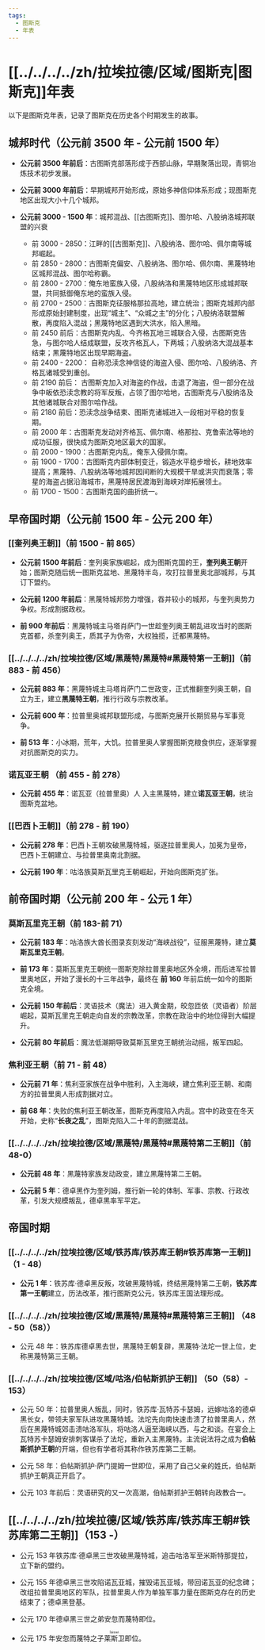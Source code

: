 ```yaml
---
tags:
  - 图斯克
  - 年表
---
```

# [[../../../../zh/拉埃拉德/区域/图斯克|图斯克]]年表

以下是图斯克年表，记录了图斯克在历史各个时期发生的故事。

## **城邦时代（公元前 3500 年 - 公元前 1500 年）**

- **公元前 3500 年前后**：古图斯克部落形成于西部山脉，早期聚落出现，青铜冶炼技术初步发展。

- **公元前 3000 年前后**：早期城邦开始形成，原始多神信仰体系形成；现图斯克地区出现大小十几个城邦。

- **公元前 3000 - 1500 年**：城邦混战、[[古图斯克]]、图尔哈、八股纳洛城邦联盟的兴衰
	- 前 3000 - 2850：江畔的[[古图斯克]]、八股纳洛、图尔哈、佩尔南等城邦崛起。
	- 前 2850 - 2800：古图斯克偏安、八股纳洛、图尔哈、佩尔南、黑蔑特地区城邦混战、图尔哈称霸。
	- 前 2800 - 2700：俺东地蛮族入侵，八股纳洛和黑蔑特地区形成城邦联盟，共同抵御俺东地的蛮族入侵。
	- 前 2700 - 2500：古图斯克征服格那拉高地，建立统治；图斯克城邦内部形成原始封建制度，出现“城主”、“众城之主”的分化；八股纳洛联盟解散，再度陷入混战；黑蔑特地区遇到大洪水，陷入黑暗。
	- 前 2450 前后：古图斯克内乱、今齐格瓦地三城联合入侵，古图斯克告急，与图尔哈人结成联盟，反攻齐格瓦人，下两城；八股纳洛大混战基本结束；黑蔑特地区出现早期海盗。
	- 前 2400 - 2200： 自称恐渎念神信徒的海盗入侵、图尔哈、八股纳洛、齐格瓦诸城受到重创。
	- 前 2190 前后： 古图斯克加入对海盗的作战，击退了海盗，但一部分在战争中皈依恐渎念教的将军反叛，占领了图尔哈地，古图斯克与八股纳洛及其他诸城联合对图尔哈作战。
	- 前 2180 前后：恐渎念战争结束、图斯克诸城进入一段相对平稳的恢复期。
	- 前 2000 年：古图斯克发动对齐格瓦、佩尔南、格那拉、克鲁索法等地的成功征服，很快成为图斯克地区最大的国家。
	- 前 2000 - 1900：古图斯克内乱，俺东入侵佩尔南。
	- 前 1900 - 1700：古图斯克内部体制变迁，锻造水平稳步增长，耕地效率提高；黑蔑特、八股纳洛等地城邦因间断的大规模干旱或洪灾而衰落；零星的海盗占据沿海城市，黑蔑特居民渡海到海峡对岸拓展领土。
	- 前 1700 - 1500：古图斯克国的曲折统一。

## 早帝国时期（公元前 1500 年 - 公元 200 年）

### [[奎列奥王朝]]（前 1500 - 前 865）

- **公元前 1500 年前后**：奎列奥家族崛起，成为图斯克国的王，**奎列奥王朝**开始；图斯克随后统一图斯克盆地、黑蔑特半岛，攻打拉普里奥北部城邦，与其订下盟约。

- **公元前 1200 年前后**：黑蔑特城邦势力增强，吞并较小的城邦，与奎列奥势力争权。形成割据政权。

- **前 900 年前后**：黑蔑特城主马塔肖萨门一世趁奎列奥王朝乱进攻当时的图斯克首都，杀奎列奥王，质其子为伪帝，大权独揽，迁都黑蔑特。

### [[../../../../zh/拉埃拉德/区域/黑蔑特/黑蔑特#黑蔑特第一王朝]]（前 883 - 前 456）

- **公元前 883 年**：黑蔑特城主马塔肖萨门二世政变，正式推翻奎列奥王朝，自立为王，建立**黑蔑特王朝**，推行行政与宗教改革。

- **公元前 600 年**：拉普里奥城邦联盟形成，与图斯克展开长期贸易与军事竞争。

- **前 513 年**：小冰期，荒年，大饥。拉普里奥人掌握图斯克粮食供应，逐渐掌握对抗图斯克的实力。

### 诺瓦亚王朝 （前 455 - 前 278）

- **公元前 455 年**：诺瓦亚（拉普里奥）人 入主黑蔑特，建立**诺瓦亚王朝**，统治图斯克盆地。

### [[巴西卜王朝]]（前 278 - 前 190）

- **公元前 278 年**：巴西卜王朝攻破黑蔑特城，驱逐拉普里奥人，加冕为皇帝，巴西卜王朝建立、与拉普里奥南北割据。

- **公元前 190 年**：咕洛族莫斯瓦里克王朝崛起，开始向图斯克扩张。

## **前帝国时期（公元前 200 年 - 公元 1 年）**

### 莫斯瓦里克王朝（前 183-前 71）

- **公元前 183 年**：咕洛族大酋长图录亥刻发动“海峡战役”，征服黑蔑特，建立**莫斯瓦里克王朝**。

- **前 173 年**：莫斯瓦里克王朝统一图斯克除拉普里奥地区外全境，而后进军拉普里奥地区，开始了漫长的十三年战争，最终在 **前 160** 年前后统一如今的图斯克全境。

- **公元前 150 年前后**：灵语技术（魔法）进入黄金期，皎忽匝依（灵语者）阶层崛起，莫斯瓦里克王朝走向自发的宗教改革，宗教在政治中的地位得到大幅提升。

- **公元前 80 年前后**：魔法低潮期导致莫斯瓦里克王朝统治动摇，叛军四起。

### 焦利亚王朝（前 71 - 前 48）

- **公元前 71 年**：焦利亚家族在战争中胜利，入主海峡，建立焦利亚王朝、和南方的拉普里奥人形成割据对立。

- **前 68 年**：失败的焦利亚王朝改革，图斯克再度陷入内乱。宫中的政变在冬天开始，史称“**长夜之乱**”，图斯克陷入二十年的割据混战。

### [[../../../../zh/拉埃拉德/区域/黑蔑特/黑蔑特#黑蔑特第二王朝]]（前 48-0）

- **公元前 48 年**：黑蔑特家族发动政变，建立黑蔑特第二王朝。

- **公元前 5 年**：德卓黑作为奎列姆，推行新一轮的体制、军事、宗教、行政改革，引发大规模叛乱，德卓黑率军平定。

## 帝国时期

### [[../../../../zh/拉埃拉德/区域/铁苏库/铁苏库王朝#铁苏库第一王朝]] （1 - 48）

- **公元 1 年**：铁苏库·德卓黑反叛，攻破黑蔑特城，终结黑蔑特第二王朝，**铁苏库第一王朝**建立，历法改革，推行图斯克公元，铁苏库王国法理形成。

### [[../../../../zh/拉埃拉德/区域/黑蔑特/黑蔑特#黑蔑特第三王朝]] （48 - 50（58））

- 公元 48 年：铁苏库德卓黑去世，黑蔑特王朝复辟，黑蔑特·法坨一世上位，史称黑蔑特第三王朝。

### [[../../../../zh/拉埃拉德/区域/咕洛/伯帖斯抓护王朝]] （50（58）- 153）

- 公元 50 年：拉普里奥人叛乱，同时，铁苏库·瓦特苏卡瑟姆，远嫁咕洛的德卓黑长女，带领夫家军队进攻黑蔑特城。法坨先向南快速击溃了拉普里奥人，然后在黑蔑特城郊击溃咕洛军队，将咕洛人逼至海峡以西，与之和谈。在宴会上瓦特苏卡瑟姆安排刺客谋杀了法坨，重新入主黑蔑特。主流说法将之成为**伯帖斯抓护王朝**的开端，但也有学者将其称作铁苏库第二王朝。

- 公元 58 年：伯帖斯抓护·萨门提姆一世即位，采用了自己父亲的姓氏，伯帖斯抓护王朝真正开启了。

- 公元 103 年前后：灵语研究的又一次高潮，伯帖斯抓护王朝转向政教合一。

## [[../../../../zh/拉埃拉德/区域/铁苏库/铁苏库王朝#铁苏库第二王朝]]（153 -）

- 公元 153 年铁苏库·德卓黑三世攻破黑蔑特城，追击咕洛军至米斯特那提拉，立下新的盟约。

- 公元 155 年德卓黑三世攻陷诺瓦亚城，摧毁诺瓦亚城，带回诺瓦亚的纪念碑；改组拉普里奥地区的军队，拉普里奥人作为单独军事力量在图斯克存在的历史结束了；德卓黑登基。

- 公元 170 年德卓黑三世之弟安忽而蔑特即位。

- 公元 175 年安忽而蔑特之子<ruby>莱斯卫<rt>laiswi</rt></ruby>即位。